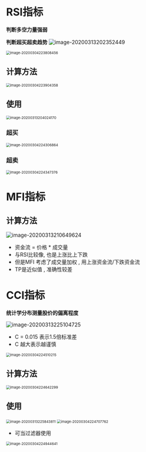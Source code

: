 # RSI指标

**判断多空力量强弱**

**判断超买超卖趋势**
<img src="超买超卖.assets/image-20200313202352449.png" alt="image-20200313202352449"  />




<img src="Untitled.assets/image-20200304223808456.png" alt="image-20200304223808456" style="zoom:67%;" />




## 计算方法

<img src="Untitled.assets/image-20200304223904358.png" alt="image-20200304223904358" style="zoom:67%;" />

## 使用

<img src="超买超卖.assets/image-20200313204024170.png" alt="image-20200313204024170" style="zoom:67%;" />

### 超买

<img src="Untitled.assets/image-20200304224306864.png" alt="image-20200304224306864" style="zoom:67%;" />

### 超卖

<img src="Untitled.assets/image-20200304224347376.png" alt="image-20200304224347376" style="zoom:67%;" />



# MFI指标

## 计算方法

![image-20200313210649624](超买超卖.assets/image-20200313210649624.png)

- 资金流  = 价格 * 成交量
- 与RSI比较像, 也是上涨比上下跌
- 但是MFI 考虑了成交量加权 , 用上涨资金流/下跌资金流
- TP是近似值 , 准确性较差



# CCI指标

**统计学分布测量股价的偏离程度**

![image-20200313225104725](超买超卖.assets/image-20200313225104725.png)

- C = 0.015 表示1.5倍标准差
- C 越大表示越谨慎 



<img src="Untitled.assets/image-20200304224510215.png" alt="image-20200304224510215" style="zoom:67%;" />

## 计算方法

<img src="Untitled.assets/image-20200304224642299.png" alt="image-20200304224642299" style="zoom:67%;" />



## 使用

<img src="超买超卖.assets/image-20200313225843811.png" alt="image-20200313225843811" style="zoom:67%;" />

<img src="Untitled.assets/image-20200304224707762.png" alt="image-20200304224707762" style="zoom:67%;" />

- 可当过滤器使用

<img src="Untitled.assets/image-20200304224944641.png" alt="image-20200304224944641" style="zoom:67%;" />